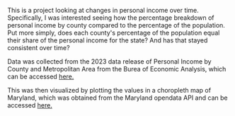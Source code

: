 This is a project looking at changes in personal income over time. Specifically, I was interested seeing how the percentage breakdown of personal income by county compared to the percentage of the population. Put more simply, does each county's percentage of the population equal their share of the personal income for the state? And has that stayed consistent over time?

Data was collected from the 2023 data release of Personal Income by County and Metropolitan Area from the Burea of Economic Analysis, which can be accessed [here.](https://www.bea.gov/data/income-saving/personal-income-county-metro-and-other-areas)


This was then visualized by plotting the values in a choropleth map of Maryland, which was obtained from the Maryland opendata API and can be accessed [here.](https://geodata.md.gov/imap/rest/services/Boundaries/MD_PhysicalBoundaries/FeatureServer/1/query?outFields=*&where=1%3D1&f=geojson)
